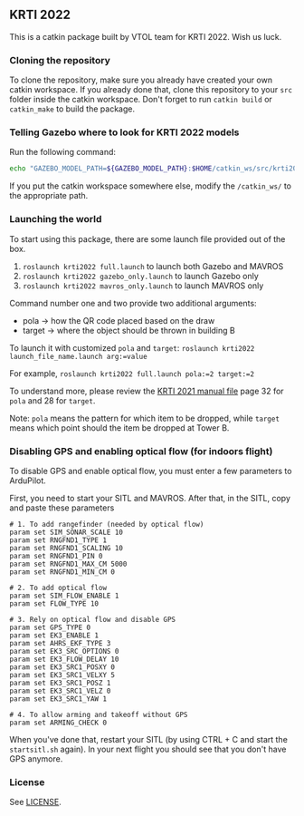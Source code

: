 ## KRTI 2022

This is a catkin package built by VTOL team for KRTI 2022. Wish us luck.

### Cloning the repository

To clone the repository, make sure you already have created your own catkin workspace. If you already done that, clone this repository to your `src` folder inside the catkin workspace. Don't forget to run `catkin build` or `catkin_make` to build the package.

### Telling Gazebo where to look for KRTI 2022 models 

Run the following command:

```bash
echo "GAZEBO_MODEL_PATH=${GAZEBO_MODEL_PATH}:$HOME/catkin_ws/src/krti2022/models" >> ~/.bashrc
```

If you put the catkin workspace somewhere else, modify the `/catkin_ws/` to the appropriate path.

### Launching the world

To start using this package, there are some launch file provided out of the box.
1. `roslaunch krti2022 full.launch` to launch both Gazebo and MAVROS
2. `roslaunch krti2022 gazebo_only.launch` to launch Gazebo only
3. `roslaunch krti2022 mavros_only.launch` to launch MAVROS only

Command number one and two provide two additional arguments:
- pola -> how the QR code placed based on the draw
- target -> where the object should be thrown in building B

To launch it with customized `pola` and `target`: `roslaunch krti2022 launch_file_name.launch arg:=value`

For example, `roslaunch krti2022 full.launch pola:=2 target:=2`

To understand more, please review the [KRTI 2021 manual file](https://unairacid-my.sharepoint.com/personal/nara_atthama-2020_ftmm_drive_unair_ac_id/Documents/Akasasura/KRTI%202021/Panduan%20KRTI%202021.pdf) page 32 for `pola` and 28 for `target`.

Note: `pola` means the pattern for which item to be dropped, while `target` means which point should the item be dropped at Tower B.

### Disabling GPS and enabling optical flow (for indoors flight)

To disable GPS and enable optical flow, you must enter a few parameters to ArduPilot.

First, you need to start your SITL and MAVROS. After that, in the SITL, copy and paste these parameters

```
# 1. To add rangefinder (needed by optical flow)
param set SIM_SONAR_SCALE 10
param set RNGFND1_TYPE 1
param set RNGFND1_SCALING 10
param set RNGFND1_PIN 0
param set RNGFND1_MAX_CM 5000
param set RNGFND1_MIN_CM 0

# 2. To add optical flow
param set SIM_FLOW_ENABLE 1
param set FLOW_TYPE 10

# 3. Rely on optical flow and disable GPS
param set GPS_TYPE 0
param set EK3_ENABLE 1
param set AHRS_EKF_TYPE 3
param set EK3_SRC_OPTIONS 0
param set EK3_FLOW_DELAY 10
param set EK3_SRC1_POSXY 0
param set EK3_SRC1_VELXY 5
param set EK3_SRC1_POSZ 1
param set EK3_SRC1_VELZ 0
param set EK3_SRC1_YAW 1

# 4. To allow arming and takeoff without GPS
param set ARMING_CHECK 0
```

When you've done that, restart your SITL (by using CTRL + C and start the `startsitl.sh` again). In your next flight you should see that you don't have GPS anymore.

### License

See [LICENSE](LICENSE.md).
